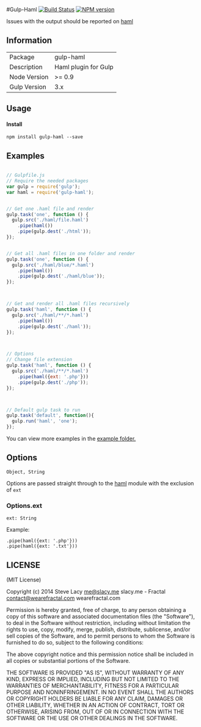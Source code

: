 #Gulp-Haml 
[![Build Status](https://travis-ci.org/stevelacy/gulp-haml.png?branch=master)](https://travis-ci.org/stevelacy/gulp-haml)
[![NPM version](https://badge.fury.io/js/gulp-haml.png)](http://badge.fury.io/js/gulp-haml)

Issues with the output should be reported on [haml](https://github.com/creationix/haml-js)

## Information

<table>
<tr> 
<td>Package</td><td>gulp-haml</td>
</tr>
<tr>
<td>Description</td>
<td>Haml plugin for Gulp</td>
</tr>
<tr>
<td>Node Version</td>
<td>>= 0.9</td>
</tr>
<tr>
<td>Gulp Version</td>
<td>3.x</td>
</tr>
</table>

## Usage
#### Install
    npm install gulp-haml --save

## Examples

```javascript

// Gulpfile.js
// Require the needed packages
var gulp = require('gulp');
var haml = require('gulp-haml');


// Get one .haml file and render
gulp.task('one', function () {
  gulp.src('./haml/file.haml')
    .pipe(haml())
    .pipe(gulp.dest('./html'));
});


// Get all .haml files in one folder and render
gulp.task('one', function () {
  gulp.src('./haml/blue/*.haml')
    .pipe(haml())
    .pipe(gulp.dest('./haml/blue'));
});



// Get and render all .haml files recursively 
gulp.task('haml', function () {
  gulp.src('./haml/**/*.haml')
    .pipe(haml())
    .pipe(gulp.dest('./haml'));
});



// Options
// Change file extension
gulp.task('haml', function () {
  gulp.src('./haml/**/*.haml')
    .pipe(haml({ext: '.php'}))
    .pipe(gulp.dest('./php'));
});



// Default gulp task to run
gulp.task('default', function(){
  gulp.run('haml', 'one');
});

```
You can view more examples in the [example folder.](https://github.com/stevelacy/gulp-haml/tree/master/examples)

## Options
`Object, String`

Options are passed straight through to the [haml](https://npmjs.org/package/haml) module with the exclusion of `ext`

### Options.ext
`ext: String`

Example:

    .pipe(haml({ext: '.php'}))
    .pipe(haml({ext: '.txt'}))




## LICENSE

(MIT License)

Copyright (c) 2014 Steve Lacy <me@slacy.me> slacy.me - Fractal <contact@wearefractal.com> wearefractal.com

Permission is hereby granted, free of charge, to any person obtaining
a copy of this software and associated documentation files (the
"Software"), to deal in the Software without restriction, including
without limitation the rights to use, copy, modify, merge, publish,
distribute, sublicense, and/or sell copies of the Software, and to
permit persons to whom the Software is furnished to do so, subject to
the following conditions:

The above copyright notice and this permission notice shall be
included in all copies or substantial portions of the Software.

THE SOFTWARE IS PROVIDED "AS IS", WITHOUT WARRANTY OF ANY KIND,
EXPRESS OR IMPLIED, INCLUDING BUT NOT LIMITED TO THE WARRANTIES OF
MERCHANTABILITY, FITNESS FOR A PARTICULAR PURPOSE AND
NONINFRINGEMENT. IN NO EVENT SHALL THE AUTHORS OR COPYRIGHT HOLDERS BE
LIABLE FOR ANY CLAIM, DAMAGES OR OTHER LIABILITY, WHETHER IN AN ACTION
OF CONTRACT, TORT OR OTHERWISE, ARISING FROM, OUT OF OR IN CONNECTION
WITH THE SOFTWARE OR THE USE OR OTHER DEALINGS IN THE SOFTWARE.
